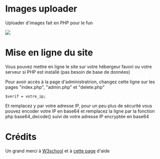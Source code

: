 # Images uploader
Uploader d'images fait en PHP pour le fun

<img src="https://i.imgur.com/2pwdcmB.png">

# Mise en ligne du site
Vous pouvez mettre en ligne le site sur votre hébergeur favori ou votre serveur si PHP est installé (pas besoin de base de données)

Pour avoir accès à la page d'administratrion, changez cette ligne sur les pages "index.php", "admin.php" et "delete.php"
```
$verif = votre_ip;
```
Et remplacez y par votre adresse IP, pour un peu plus de sécurité vous pouvez encoder votre IP en base64 et remplacez la ligne par la fonction php base64_decode() suivi de votre adresse IP encryptée en base64

# Crédits
Un grand merci à <a href="https://www.w3schools.com">W3school</a> et à <a href="https://www.w3schools.com/php/php_file_upload.asp">cette page</a> d'aide
